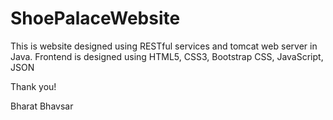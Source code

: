 # ShoePalaceWebsite
This is website designed using RESTful services and tomcat web server in Java.
Frontend is designed using HTML5, CSS3, Bootstrap CSS, JavaScript, JSON

Thank you!

Bharat Bhavsar
